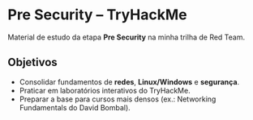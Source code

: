 # Pre Security – TryHackMe

Material de estudo da etapa **Pre Security** na minha trilha de Red Team.

## Objetivos
- Consolidar fundamentos de **redes**, **Linux/Windows** e **segurança**.
- Praticar em laboratórios interativos do TryHackMe.
- Preparar a base para cursos mais densos (ex.: Networking Fundamentals do David Bombal).
